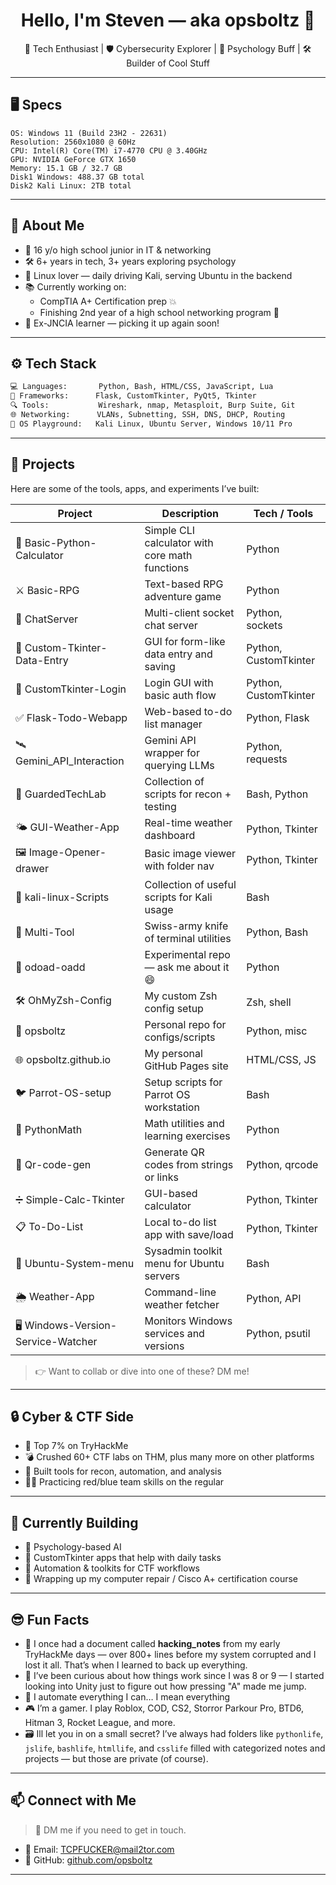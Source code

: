 <h1 align="center">Hello, I'm Steven — aka opsboltz 👋</h1>
<p align="center">
  🚀 Tech Enthusiast | 🛡️ Cybersecurity Explorer | 🧠 Psychology Buff | 🛠️ Builder of Cool Stuff
</p>

---

## 🖥️ Specs

```
OS: Windows 11 (Build 23H2 - 22631)
Resolution: 2560x1080 @ 60Hz
CPU: Intel(R) Core(TM) i7-4770 CPU @ 3.40GHz
GPU: NVIDIA GeForce GTX 1650
Memory: 15.1 GB / 32.7 GB
Disk1 Windows: 488.37 GB total 
Disk2 Kali Linux: 2TB total
```

---

## 🧠 About Me

- 🏫 16 y/o high school junior in IT & networking  
- 🛠️ 6+ years in tech, 3+ years exploring psychology  
- 🐧 Linux lover — daily driving Kali, serving Ubuntu in the backend  
- 📚 Currently working on:
  - CompTIA A+ Certification prep 💥  
  - Finishing 2nd year of a high school networking program 📡  
- 🧠 Ex-JNCIA learner — picking it up again soon!

---

## ⚙️ Tech Stack

```bash
💻 Languages:       Python, Bash, HTML/CSS, JavaScript, Lua
🧰 Frameworks:      Flask, CustomTkinter, PyQt5, Tkinter
🔍 Tools:           Wireshark, nmap, Metasploit, Burp Suite, Git
🌐 Networking:      VLANs, Subnetting, SSH, DNS, DHCP, Routing
🧱 OS Playground:   Kali Linux, Ubuntu Server, Windows 10/11 Pro
```

---

## 🚀 Projects

Here are some of the tools, apps, and experiments I’ve built:

| Project                         | Description                                     | Tech / Tools              |
|----------------------------------|-------------------------------------------------|---------------------------|
| 🧮 Basic-Python-Calculator       | Simple CLI calculator with core math functions  | Python                    |
| ⚔️ Basic-RPG                     | Text-based RPG adventure game                   | Python                    |
| 🧠 ChatServer                    | Multi-client socket chat server                 | Python, sockets           |
| 🧾 Custom-Tkinter-Data-Entry     | GUI for form-like data entry and saving         | Python, CustomTkinter     |
| 🔐 CustomTkinter-Login           | Login GUI with basic auth flow                  | Python, CustomTkinter     |
| ✅ Flask-Todo-Webapp             | Web-based to-do list manager                    | Python, Flask             |
| 🛰️ Gemini_API_Interaction       | Gemini API wrapper for querying LLMs            | Python, requests          |
| 🧪 GuardedTechLab                | Collection of scripts for recon + testing       | Bash, Python              |
| 🌤️ GUI-Weather-App              | Real-time weather dashboard                     | Python, Tkinter           |
| 🖼️ Image-Opener-drawer           | Basic image viewer with folder nav              | Python, Tkinter           |
| 🐧 kali-linux-Scripts            | Collection of useful scripts for Kali usage     | Bash                      |
| 🧰 Multi-Tool                    | Swiss-army knife of terminal utilities          | Python, Bash              |
| 📁 odoad-oadd                   | Experimental repo — ask me about it 😄          | Python                    |
| 🛠️ OhMyZsh-Config               | My custom Zsh config setup                      | Zsh, shell                |
| 🧬 opsboltz                      | Personal repo for configs/scripts               | Python, misc              |
| 🌐 opsboltz.github.io           | My personal GitHub Pages site                   | HTML/CSS, JS              |
| 🐦 Parrot-OS-setup               | Setup scripts for Parrot OS workstation         | Bash                      |
| 📐 PythonMath                   | Math utilities and learning exercises           | Python                    |
| 📸 Qr-code-gen                  | Generate QR codes from strings or links         | Python, qrcode            |
| ➗ Simple-Calc-Tkinter           | GUI-based calculator                            | Python, Tkinter           |
| 📋 To-Do-List                   | Local to-do list app with save/load             | Python, Tkinter           |
| 🧰 Ubuntu-System-menu            | Sysadmin toolkit menu for Ubuntu servers        | Bash                      |
| 🌦️ Weather-App                  | Command-line weather fetcher                    | Python, API               |
| 🖥️ Windows-Version-Service-Watcher | Monitors Windows services and versions      | Python, psutil            |

> 👉 Want to collab or dive into one of these? DM me!

---

## 🔒 Cyber & CTF Side

- 🧠 Top 7% on TryHackMe  
- 💣 Crushed 60+ CTF labs on THM, plus many more on other platforms  
- 🧰 Built tools for recon, automation, and analysis  
- 🕵️‍♂️ Practicing red/blue team skills on the regular  

---

## 🔧 Currently Building

- 🧠 Psychology-based AI  
- 🧪 CustomTkinter apps that help with daily tasks  
- 🔐 Automation & toolkits for CTF workflows  
- 💼 Wrapping up my computer repair / Cisco A+ certification course  

---

## 😎 Fun Facts

- 🧠 I once had a document called **hacking_notes** from my early TryHackMe days — over 800+ lines before my system corrupted and I lost it all. That’s when I learned to back up everything.  
- 🤖 I’ve been curious about how things work since I was 8 or 9 — I started looking into Unity just to figure out how pressing "A" made me jump.  
- 🐍 I automate everything I can… I mean everything  
- 🎮 I’m a gamer. I play Roblox, COD, CS2, Storror Parkour Pro, BTD6, Hitman 3, Rocket League, and more.  
- 🗃️ Ill let you in on a small secret? I’ve always had folders like `pythonlife`, `jslife`, `bashlife`, `htmllife`, and `csslife` filled with categorized notes and projects — but those are private (of course).  

---

## 📫 Connect with Me

> 💬 DM me if you need to get in touch.

- 📧 Email: [TCPFUCKER@mail2tor.com](mailto:TCPFUCKER@mail2tor.com)  
- 🧠 GitHub: [github.com/opsboltz](https://github.com/opsboltz)  

---
